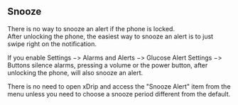 ## Snooze  
  
There is no way to snooze an alert if the phone is locked.  
After unlocking the phone, the easiest way to snooze an alert is to just swipe right on the notification.  
  
If you enable Settings &#8722;> Alarms and Alerts &#8722;> Glucose Alert Settings &#8722;> Buttons silence alarms, pressing a volume or the power button, after unlocking the phone, will also snooze an alert.  
  
There is no need to open xDrip and access the "Snooze Alert" item from the menu unless you need to choose a snooze period different from the default.  
